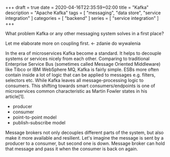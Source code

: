 +++ 
draft = true
date = 2020-04-16T22:35:59+02:00
title = "Kafka"
description = "Apache Kafka"
tags = [
    "messaging", 
    "data store",
    "service integration"
]
categories = [
    "backend"
]
series = [
    "service integration"
]
+++

What problem Kafka or any other messaging system solves in a first place?

Let me elaborate more on coupling first. <- zdanie do wywalenia

In the era of microservices Kafka become a standard. It helps to decouple systems or services nicely from each other. Comparing to traditional Enterprise Service Bus 
(sometimes called Message Oriented Middleware) like Tibco or IBM WebSphere MQ, Kafka is fairly simple.
ESBs more often contain inside a lot of logic that can be applied to messages e.g. filters, selectors etc.
While Kafka leaves all message-processing logic to consumers. This shifting towards smart consumers/endpoints is one of microservices common characteristic as Martin Fowler states in his article[1].

* producer
* consumer
* point-to-point model
* publish-subscribe model

Message brokers not only decouples different parts of the system, but also make it more available and resilient. Let's imagine the message is sent by a producer to a consumer, but second one is down. 
Message broker can hold that message and pass it when the consumer is back on again. 